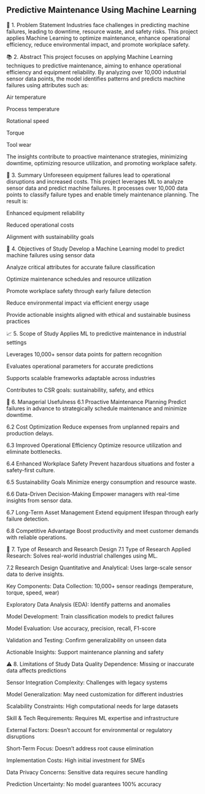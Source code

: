 ## Predictive Maintenance Using Machine Learning
📌 1. Problem Statement
Industries face challenges in predicting machine failures, leading to downtime, resource waste, and safety risks. This project applies Machine Learning to optimize maintenance, enhance operational efficiency, reduce environmental impact, and promote workplace safety.

📚 2. Abstract
This project focuses on applying Machine Learning techniques to predictive maintenance, aiming to enhance operational efficiency and equipment reliability. By analyzing over 10,000 industrial sensor data points, the model identifies patterns and predicts machine failures using attributes such as:

Air temperature

Process temperature

Rotational speed

Torque

Tool wear

The insights contribute to proactive maintenance strategies, minimizing downtime, optimizing resource utilization, and promoting workplace safety.

🧠 3. Summary
Unforeseen equipment failures lead to operational disruptions and increased costs. This project leverages ML to analyze sensor data and predict machine failures. It processes over 10,000 data points to classify failure types and enable timely maintenance planning. The result is:

Enhanced equipment reliability

Reduced operational costs

Alignment with sustainability goals

🎯 4. Objectives of Study
Develop a Machine Learning model to predict machine failures using sensor data

Analyze critical attributes for accurate failure classification

Optimize maintenance schedules and resource utilization

Promote workplace safety through early failure detection

Reduce environmental impact via efficient energy usage

Provide actionable insights aligned with ethical and sustainable business practices

📈 5. Scope of Study
Applies ML to predictive maintenance in industrial settings

Leverages 10,000+ sensor data points for pattern recognition

Evaluates operational parameters for accurate predictions

Supports scalable frameworks adaptable across industries

Contributes to CSR goals: sustainability, safety, and ethics

🧩 6. Managerial Usefulness
6.1 Proactive Maintenance Planning
Predict failures in advance to strategically schedule maintenance and minimize downtime.

6.2 Cost Optimization
Reduce expenses from unplanned repairs and production delays.

6.3 Improved Operational Efficiency
Optimize resource utilization and eliminate bottlenecks.

6.4 Enhanced Workplace Safety
Prevent hazardous situations and foster a safety-first culture.

6.5 Sustainability Goals
Minimize energy consumption and resource waste.

6.6 Data-Driven Decision-Making
Empower managers with real-time insights from sensor data.

6.7 Long-Term Asset Management
Extend equipment lifespan through early failure detection.

6.8 Competitive Advantage
Boost productivity and meet customer demands with reliable operations.

🧪 7. Type of Research and Research Design
7.1 Type of Research
Applied Research: Solves real-world industrial challenges using ML.

7.2 Research Design
Quantitative and Analytical: Uses large-scale sensor data to derive insights.

Key Components:
Data Collection: 10,000+ sensor readings (temperature, torque, speed, wear)

Exploratory Data Analysis (EDA): Identify patterns and anomalies

Model Development: Train classification models to predict failures

Model Evaluation: Use accuracy, precision, recall, F1-score

Validation and Testing: Confirm generalizability on unseen data

Actionable Insights: Support maintenance planning and safety

⚠️ 8. Limitations of Study
Data Quality Dependence: Missing or inaccurate data affects predictions

Sensor Integration Complexity: Challenges with legacy systems

Model Generalization: May need customization for different industries

Scalability Constraints: High computational needs for large datasets

Skill & Tech Requirements: Requires ML expertise and infrastructure

External Factors: Doesn’t account for environmental or regulatory disruptions

Short-Term Focus: Doesn’t address root cause elimination

Implementation Costs: High initial investment for SMEs

Data Privacy Concerns: Sensitive data requires secure handling

Prediction Uncertainty: No model guarantees 100% accuracy
